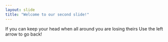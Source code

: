 ```yaml
---
layout: slide
title: "Welcome to our second slide!"
---
```

If you can keep your head when all around you are losing theirs
Use the left arrow to go back!

